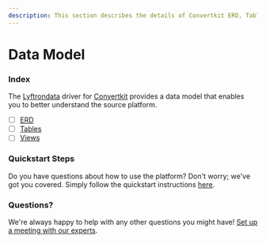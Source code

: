```yaml
---
description: This section describes the details of Convertkit ERD, Tables, and Views.
---
```


# Data Model

### Index

The  [Lyftrondata](https://www.lyftrondata.com/) driver for [Convertkit](https://www.lyftrondata.com/integration/marketing-analytics/convertkit/) provides a data model that enables you to better understand the source platform.

* [ ] [ERD](erd.md)
* [ ] [Tables](tables.md)
* [ ] [Views](views.md)

### Quickstart Steps

Do you have questions about how to use the platform? Don't worry; we've got you covered. Simply follow the quickstart instructions [here](../README.md).


### Questions? <a href="#questions" id="questions"></a>

We're always happy to help with any other questions you might have! [Set up a meeting with our experts](https://www.lyftrondata.com/book-a-meeting/).

